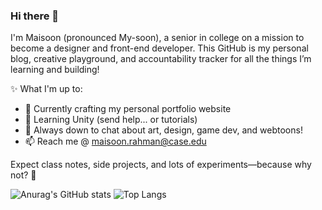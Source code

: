 ### Hi there 👋
I'm Maisoon (pronounced My-soon), a senior in college on a mission to become a designer and front-end developer. This GitHub is my personal blog, creative playground, and accountability tracker for all the things I’m learning and building!

✨ What I'm up to:
- 🔭 Currently crafting my personal portfolio website
- 🌱 Learning Unity (send help... or tutorials)
- 💬 Always down to chat about art, design, game dev, and webtoons!
- 📫 Reach me @ maisoon.rahman@case.edu

Expect class notes, side projects, and lots of experiments—because why not? 🚀

![Anurag's GitHub stats](https://github-readme-stats.vercel.app/api?username=maisoonrahman&show_icons=true&theme=synthwave)
![Top Langs](https://github-readme-stats.vercel.app/api/top-langs/?username=maisoonrahman&layout=compact&theme=synthwave)
